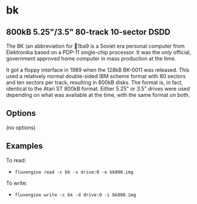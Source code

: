 bk
====
## 800kB 5.25"/3.5" 80-track 10-sector DSDD
<!-- This file is automatically generated. Do not edit. -->

The BK (an abbreviation for 1ba9
is a Soviet era personal computer from Elektronika based on a PDP-11
single-chip processor. It was the _only_ official, government approved home
computer in mass production at the time.

It got a floppy interface in 1989 when the 128kB BK-0011 was released. This
used a relatively normal double-sided IBM scheme format with 80 sectors and ten
sectors per track, resulting in 800kB disks. The format is, in fact, identical
to the Atari ST 800kB format. Either 5.25" or 3.5" drives were used depending
on what was available at the time, with the same format on both.

## Options

(no options)

## Examples

To read:

  - `fluxengine read -c bk -s drive:0 -o bk800.img`

To write:

  - `fluxengine write -c bk -d drive:0 -i bk800.img`


